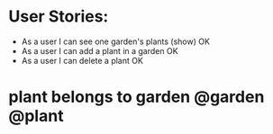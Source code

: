 # User Stories:

* As a user I can see one garden's plants (show) OK
* As a user I can add a plant in a garden OK
* As a user I can delete a plant OK


# plant belongs to garden @garden @plant
